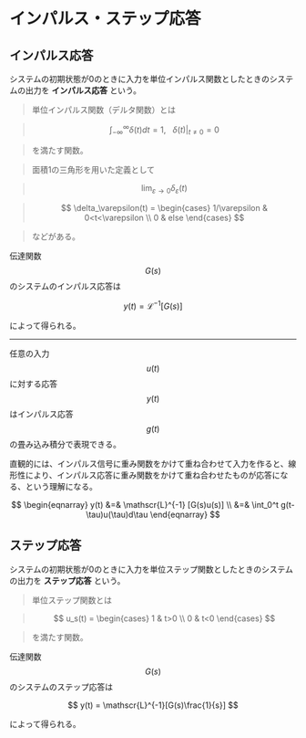 # インパルス・ステップ応答

## インパルス応答

システムの初期状態が0のときに入力を単位インパルス関数としたときのシステムの出力を **インパルス応答** という。

>単位インパルス関数（デルタ関数）とは

>$$
\int_{-\infty}^\infty \delta(t)dt = 1, \ \ \ \delta(t)|_ {t \neq 0} = 0
$$

>を満たす関数。

>面積1の三角形を用いた定義として

>$$
\lim_{\varepsilon \to 0} \delta_\varepsilon(t)
$$

>$$
\delta_\varepsilon(t) = 
\begin{cases}
1/\varepsilon & 0<t<\varepsilon \\
0 & else
\end{cases}
$$

>などがある。

伝達関数 $$G(s)$$ のシステムのインパルス応答は

$$
y(t) = \mathscr{L}^{-1}[G(s)]
$$

によって得られる。

----

任意の入力 $$u(t)$$ に対する応答 $$y(t)$$ はインパルス応答 $$g(t)$$ の畳み込み積分で表現できる。

直観的には、インパルス信号に重み関数をかけて重ね合わせて入力を作ると、線形性により、インパルス応答に重み関数をかけて重ね合わせたものが応答になる、という理解になる。

$$
\begin{eqnarray}
y(t) &=& \mathscr{L}^{-1} [G(s)u(s)] \\
&=& \int_0^t g(t-\tau)u(\tau)d\tau
\end{eqnarray}
$$

## ステップ応答

システムの初期状態が0のときに入力を単位ステップ関数としたときのシステムの出力を **ステップ応答** という。

>単位ステップ関数とは

>$$
u_s(t) =
\begin{cases}
1 & t>0 \\
0 & t<0
\end{cases}
$$

>を満たす関数。

伝達関数 $$G(s)$$ のシステムのステップ応答は

$$
y(t) = \mathscr{L}^{-1}[G(s)\frac{1}{s}]
$$

によって得られる。
